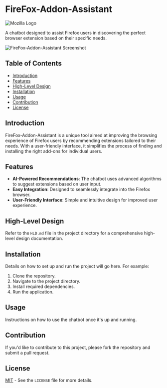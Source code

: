 # FireFox-Addon-Assistant

![Mozilla Logo](https://rb.gy/ucuix)

A chatbot designed to assist Firefox users in discovering the perfect browser extension based on their specific needs.

![FireFox-Addon-Assistant Screenshot](link_to_screenshot_image_here)

## Table of Contents

- [Introduction](#introduction)
- [Features](#features)
- [High-Level Design](#high-level-design)
- [Installation](#installation)
- [Usage](#usage)
- [Contribution](#contribution)
- [License](#license)

## Introduction

FireFox-Addon-Assistant is a unique tool aimed at improving the browsing experience of Firefox users by recommending extensions tailored to their needs. With a user-friendly interface, it simplifies the process of finding and installing the right add-ons for individual users.

## Features

- **AI-Powered Recommendations**: The chatbot uses advanced algorithms to suggest extensions based on user input.
- **Easy Integration**: Designed to seamlessly integrate into the Firefox browser.
- **User-Friendly Interface**: Simple and intuitive design for improved user experience.

## High-Level Design

Refer to the `HLD.md` file in the project directory for a comprehensive high-level design documentation.

## Installation

Details on how to set up and run the project will go here. For example:

1. Clone the repository.
2. Navigate to the project directory.
3. Install required dependencies.
4. Run the application.

## Usage

Instructions on how to use the chatbot once it's up and running.

## Contribution

If you'd like to contribute to this project, please fork the repository and submit a pull request.

## License

[MIT](LICENSE) - See the `LICENSE` file for more details.
